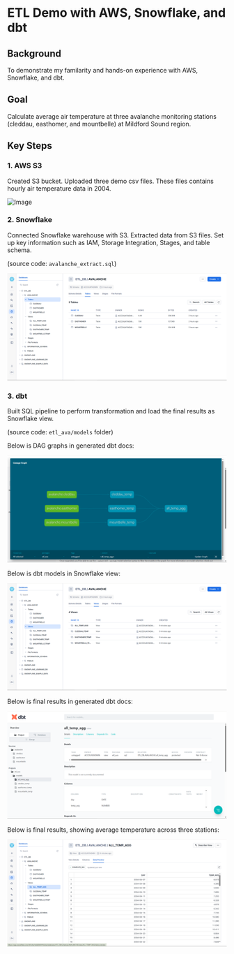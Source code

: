 # ETL Demo with AWS, Snowflake, and dbt

## Background

To demonstrate my familarity and hands-on experience with AWS, Snowflake, and dbt.

## Goal

Calculate average air temperature at three avalanche monitoring stations (cleddau, easthomer, and mountbelle) at Mildford Sound region.

## Key Steps

### 1. AWS S3

Created S3 bucket. Uploaded three demo csv files. These files contains hourly air temperature data in 2004.

<img width="1920" height="935" alt="Image" src="https://github.com/user-attachments/assets/e7490c99-d675-415a-be2b-5d04ca3a940b" />

### 2. Snowflake

Connected Snowflake warehouse with S3. Extracted data from S3 files. Set up key information such as IAM, Storage Integration, Stages, and table schema. 

(source code: `avalanche_extract.sql`)

![sf_tables](screenshots\sf_tables.png)

### 3. dbt

Built SQL pipeline to perform transformation and load the final results as Snowflake view.

(source code: `etl_ava/models` folder)



Below is DAG graphs in generated dbt docs:

![dbt_graph](screenshots\dbt_graph.png)



Below is dbt models in Snowflake view:

![sf_views](screenshots\sf_views.png)



Below is final results in generated dbt docs:

![dbt_final_view](screenshots\dbt_final_view.png)



Below is final results, showing average temperature across three stations:

![sf_final_outputs](screenshots\sf_final_outputs.png)





